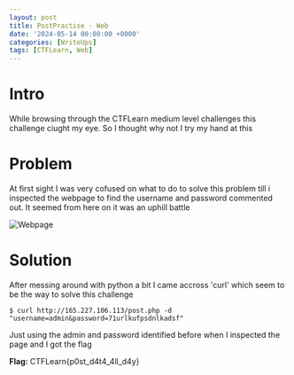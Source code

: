 ```yaml
---
layout: post
title: PostPractise - Web
date: '2024-05-14 00:00:00 +0000'
categories: [WriteUps]
tags: [CTFLearn, Web]  
---
```


# Intro

While browsing through the CTFLearn medium level challenges this challenge ciught my eye. So I thought why not I try my hand at this

# Problem

At first sight I was very cofused on what to do to solve this problem till i inspected the webpage to find the username 
and password commented out. It seemed from here on it was an uphill battle

![Webpage](/assets/img/PostPractiseWe/Screenshot-2024-02-28-144421.png)


# Solution

After messing around with python a bit I came accross 'curl' which seem to be the way to solve this challenge

```terminal
$ curl http://165.227.106.113/post.php -d "username=admin&password=71urlkufpsdnlkadsf"
```


Just using the admin and password identified before when I inspected the page and I got the flag

**Flag:** CTFLearn{p0st_d4t4_4ll_d4y}